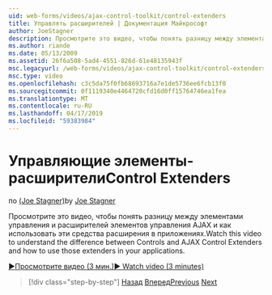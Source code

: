 ```yaml
---
uid: web-forms/videos/ajax-control-toolkit/control-extenders
title: Управлять расширителей | Документация Майкрософт
author: JoeStagner
description: Просмотрите это видео, чтобы понять разницу между элементами управления и расширителей элементов управления AJAX и как использовать эти средства расширения в приложениях.
ms.author: riande
ms.date: 05/13/2009
ms.assetid: 26f6a508-5ad4-4551-826d-61e48135943f
msc.legacyurl: /web-forms/videos/ajax-control-toolkit/control-extenders
msc.type: video
ms.openlocfilehash: c3c5da75f0fb68693716a7e1de5736ee6fcb13f0
ms.sourcegitcommit: 0f1119340e4464720cfd16d0ff15764746ea1fea
ms.translationtype: MT
ms.contentlocale: ru-RU
ms.lasthandoff: 04/17/2019
ms.locfileid: "59383984"
---
```

# <a name="control-extenders"></a><span data-ttu-id="e6268-103">Управляющие элементы-расширители</span><span class="sxs-lookup"><span data-stu-id="e6268-103">Control Extenders</span></span>

<span data-ttu-id="e6268-104">по [(Joe Stagner)](https://github.com/JoeStagner)</span><span class="sxs-lookup"><span data-stu-id="e6268-104">by [Joe Stagner](https://github.com/JoeStagner)</span></span>

<span data-ttu-id="e6268-105">Просмотрите это видео, чтобы понять разницу между элементами управления и расширителей элементов управления AJAX и как использовать эти средства расширения в приложениях.</span><span class="sxs-lookup"><span data-stu-id="e6268-105">Watch this video to understand the difference between Controls and AJAX Control Extenders and how to use those extenders in your applications.</span></span>

[<span data-ttu-id="e6268-106">&#9654;Просмотрите видео (3 мин.)</span><span class="sxs-lookup"><span data-stu-id="e6268-106">&#9654; Watch video (3 minutes)</span></span>](https://channel9.msdn.com/Blogs/ASP-NET-Site-Videos/control-extenders)

> [!div class="step-by-step"]
> <span data-ttu-id="e6268-107">[Назад](utilize-the-ajax-rating-control-in-the-aspnet-toolkit.md)
> [Вперед](color-picker.md)</span><span class="sxs-lookup"><span data-stu-id="e6268-107">[Previous](utilize-the-ajax-rating-control-in-the-aspnet-toolkit.md)
[Next](color-picker.md)</span></span>
